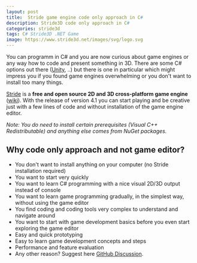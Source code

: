 ```yaml
---
layout: post
title:  Stride game engine code only approach in C#
description: Stride3D code only approach in C#
categories: stride3d
tags: C# Stride3D .NET Game
image: https://www.stride3d.net/images/svg/logo.svg
---
```

You can programm in C# and you are now curious about game engines or any way how to code and present something in 3D. There are some C# options out there ([Unity](https://unity.com/), ..) but there is one in particular which might impress you if you found game engines overwhelming or you don't want to install too many things. 

[Stride](https://www.stride3d.net) is a **free and open source 2D and 3D cross-platform game engine** ([wiki](https://en.wikipedia.org/wiki/Stride_(game_engine))). With the release of version 4.1 you can start playing and be creative just with a few lines of code and without installation of the game engine editor.

*Note: You do need to install certain prerequisites (Visual C++ Redistributable) and anything else comes from NuGet packages.*

## Why code only approach and not game editor?

- You don't want to install anything on your computer (no Stride installation required)
- You want to start very quickly
- You want to learn C# programming with a nice visual 2D/3D output instead of console
- You want to learn game programming gradually, in the simplest way, without using the game editor
- You find coding and coding tools very complex to understand and navigate around
- You want to start with game development basics before you even start exploring the game editor
- Easy and quick prototyping
- Easy to learn game development concepts and steps
- Performance and feature evaluation
- Any other reason? Suggest here [GitHub Discussion](https://github.com/VaclavElias/vaclavelias.github.io/discussions). 